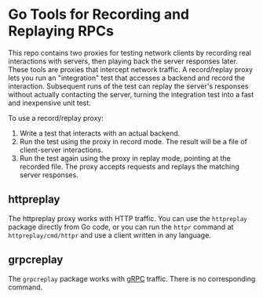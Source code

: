 # Go Tools for Recording and Replaying RPCs

This repo contains two proxies for testing network clients by recording real
interactions with servers, then playing back the server responses later. These
tools are proxies that intercept network traffic. A record/replay proxy lets you
run an "integration" test that accesses a backend and record the interaction.
Subsequent runs of the test can replay the server's responses without actually
contacting the server, turning the integration test into a fast and inexpensive
unit test.

To use a record/replay proxy:

1. Write a test that interacts with an actual backend.
2. Run the test using the proxy in record mode. The result will be a file of
   client-server interactions.
3. Run the test again using the proxy in replay mode, pointing at the recorded file.
   The proxy accepts requests and replays the matching server responses.
   

## httpreplay

The httpreplay proxy works with HTTP traffic. You can use the `httpreplay`
package directly from Go code, or you can run the `httpr` command at
`httpreplay/cmd/httpr` and use a client written in any language.

## grpcreplay

The `grpcreplay` package works with [gRPC](https://grpc.io) traffic. There is no
corresponding command.

